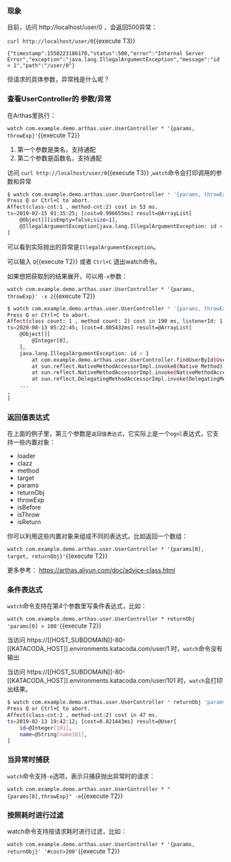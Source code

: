 

### 现象

目前，访问 http://localhost/user/0 ，会返回500异常：

`curl http://localhost/user/0`{{execute T3}}

```
{"timestamp":1550223186170,"status":500,"error":"Internal Server Error","exception":"java.lang.IllegalArgumentException","message":"id < 1","path":"/user/0"}
```

但请求的具体参数，异常栈是什么呢？

### 查看UserController的 参数/异常

在Arthas里执行：

`watch com.example.demo.arthas.user.UserController * '{params, throwExp}'`{{execute T2}}


1. 第一个参数是类名，支持通配
2. 第二个参数是函数名，支持通配


访问 `curl http://localhost/user/0`{{execute T3}} ,`watch`命令会打印调用的参数和异常

```bash
$ watch com.example.demo.arthas.user.UserController * '{params, throwExp}'
Press Q or Ctrl+C to abort.
Affect(class-cnt:1 , method-cnt:2) cost in 53 ms.
ts=2019-02-15 01:35:25; [cost=0.996655ms] result=@ArrayList[
    @Object[][isEmpty=false;size=1],
    @IllegalArgumentException[java.lang.IllegalArgumentException: id < 1],
]
```

可以看到实际抛出的异常是`IllegalArgumentException`。

可以输入 `Q`{{execute T2}} 或者 `Ctrl+C` 退出watch命令。

如果想把获取到的结果展开，可以用`-x`参数：

`watch com.example.demo.arthas.user.UserController * '{params, throwExp}' -x 2`{{execute T2}}

```bash
$ watch com.example.demo.arthas.user.UserController * '{params, throwExp}' -x 2
Press Q or Ctrl+C to abort.
Affect(class count: 1 , method count: 2) cost in 190 ms, listenerId: 1
ts=2020-08-13 05:22:45; [cost=4.805432ms] result=@ArrayList[
    @Object[][
        @Integer[0],
    ],
    java.lang.IllegalArgumentException: id < 1
        at com.example.demo.arthas.user.UserController.findUserById(UserController.java:19)
        at sun.reflect.NativeMethodAccessorImpl.invoke0(Native Method)
        at sun.reflect.NativeMethodAccessorImpl.invoke(NativeMethodAccessorImpl.java:62)
        at sun.reflect.DelegatingMethodAccessorImpl.invoke(DelegatingMethodAccessorImpl.java:43)
    ...
,
]
```

### 返回值表达式

在上面的例子里，第三个参数是`返回值表达式`，它实际上是一个`ognl`表达式，它支持一些内置对象：

* loader
* clazz
* method
* target
* params
* returnObj
* throwExp
* isBefore
* isThrow
* isReturn

你可以利用这些内置对象来组成不同的表达式。比如返回一个数组：

`watch com.example.demo.arthas.user.UserController * '{params[0], target, returnObj}'`{{execute T2}}


更多参考： https://arthas.aliyun.com/doc/advice-class.html


### 条件表达式

`watch`命令支持在第4个参数里写条件表达式，比如：

`watch com.example.demo.arthas.user.UserController * returnObj 'params[0] > 100'`{{execute T2}}

当访问 https://[[HOST_SUBDOMAIN]]-80-[[KATACODA_HOST]].environments.katacoda.com/user/1 时，`watch`命令没有输出

当访问 https://[[HOST_SUBDOMAIN]]-80-[[KATACODA_HOST]].environments.katacoda.com/user/101 时，`watch`会打印出结果。

```bash
$ watch com.example.demo.arthas.user.UserController * returnObj 'params[0] > 100'
Press Q or Ctrl+C to abort.
Affect(class-cnt:1 , method-cnt:2) cost in 47 ms.
ts=2019-02-13 19:42:12; [cost=0.821443ms] result=@User[
    id=@Integer[101],
    name=@String[name101],
]
```

### 当异常时捕获

`watch`命令支持`-e`选项，表示只捕获抛出异常时的请求：

`watch com.example.demo.arthas.user.UserController * "{params[0],throwExp}" -e`{{execute T2}}


### 按照耗时进行过滤

watch命令支持按请求耗时进行过滤，比如：

`watch com.example.demo.arthas.user.UserController * '{params, returnObj}' '#cost>200'`{{execute T2}}